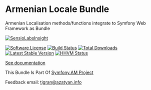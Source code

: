 Armenian Locale Bundle
====================

Armenian Localisation methods/functions integrate to Symfony Web Framework as Bundle

[![SensioLabsInsight](https://insight.sensiolabs.com/projects/da6b8260-237c-4b08-bbbc-dfb8613fd388/big.png)](https://insight.sensiolabs.com/projects/da6b8260-237c-4b08-bbbc-dfb8613fd388)

[![Software License](https://img.shields.io/badge/license-MIT-brightgreen.svg?style=flat-square)](Resources/meta/LICENSE)
[![Build Status](https://travis-ci.org/azatyan/ArmenianLocaleBundle.svg?branch=master)](https://travis-ci.org/azatyan/ArmenianLocaleBundle) [![Total Downloads](https://poser.pugx.org/azatyan/armenian-locale-bundle/downloads.svg)](https://packagist.org/packages/azatyan/armenian-locale-bundle) [![Latest Stable Version](https://poser.pugx.org/azatyan/armenian-locale-bundle/v/stable.svg)](https://packagist.org/packages/azatyan/armenian-locale-bundle)
[![HHVM Status](https://img.shields.io/hhvm/azatyan/armenian-locale-bundle.svg?style=flat-square)](http://hhvm.h4cc.de/package/azatyan/armenian-locale-bundle)


<a href="/Resources/doc/index.md">See documentation</a>

This Bundle Is Part Of <a href="https://www.symfony.am">Symfony.AM Project</a>

Feedback email: tigran@azatyan.info
